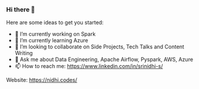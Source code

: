 ### Hi there 👋


Here are some ideas to get you started:

- 🔭 I’m currently working on Spark
- 🌱 I’m currently learning Azure
- 👯 I’m looking to collaborate on Side Projects, Tech Talks and Content Writing
- 💬 Ask me about Data Engineering, Apache Airflow, Pyspark, AWS, Azure
- 📫 How to reach me: https://www.linkedin.com/in/srinidhi-s/

Website: https://nidhi.codes/

